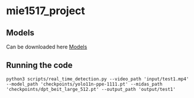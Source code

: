 # mie1517_project

## Models
Can be downloaded here [Models](https://drive.google.com/drive/folders/1_cE00JiE5j_5HQBPhx9-Th2CKNQ3MgVs?usp=sharing)

## Running the code
`python3 scripts/real_time_detection.py --video_path 'input/test1.mp4' --model_path 'checkpoints/yolo11n-ppe-1111.pt' --midas_path 'checkpoints/dpt_beit_large_512.pt' --output_path 'output/test1'`
